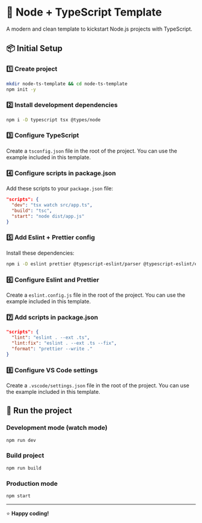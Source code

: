 # 🚀 Node + TypeScript Template

A modern and clean template to kickstart Node.js projects with TypeScript.

## 📦 Initial Setup

### 1️⃣ Create project

```bash
mkdir node-ts-template && cd node-ts-template
npm init -y
```

### 2️⃣ Install development dependencies

```bash
npm i -D typescript tsx @types/node
```

### 3️⃣ Configure TypeScript

Create a `tsconfig.json` file in the root of the project. You can use the example included in this template.

### 4️⃣ Configure scripts in package.json

Add these scripts to your `package.json` file:

```json
"scripts": {
  "dev": "tsx watch src/app.ts",
  "build": "tsc",
  "start": "node dist/app.js"
}
```

### 5️⃣ Add Eslint + Prettier config

Install these dependencies:

```bash
npm i -D eslint prettier @typescript-eslint/parser @typescript-eslint/eslint-plugin eslint-plugin-prettier eslint-config-prettier eslint-plugin-import
```

### 6️⃣ Configure Eslint and Prettier

Create a `eslint.config.js` file in the root of the project. You can use the example included in this template.

### 7️⃣ Add scripts in package.json

```json
"scripts": {
  "lint": "eslint . --ext .ts",
  "lint:fix": "eslint . --ext .ts --fix",
  "format": "prettier --write ."
}
```

### 8️⃣ Configure VS Code settings

Create a `.vscode/settings.json` file in the root of the project. You can use the example included in this template.

## 🏃 Run the project

### Development mode (watch mode)

```bash
npm run dev
```

### Build project

```bash
npm run build
```

### Production mode

```bash
npm start
```

---

⭐ **Happy coding!**
